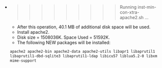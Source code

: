 * >>>>>>>>> Running inst-min-con-xtra-apache2.sh ...
  * After this operation, 40.1 MB of additional disk space will be used.
  * Install apache2.
  * Disk size = 1508036K. Space Used = 51592K.
  * The following NEW packages will be installed:
  ```bash
  apache2 apache2-bin apache2-data apache2-utils libapr1 libaprutil1
  libaprutil1-dbd-sqlite3 libaprutil1-ldap libicu57 liblua5.2-0 libxml2
  mime-support
  ```
